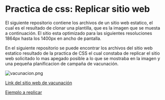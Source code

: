 # Practica de css: Replicar sitio web

El siguiente repositorio contiene los archivos de un sitio web estatico, el cual es el resultado de clonar una plantilla, que es la imagen que se muesta a continuación. El sitio esta optimizado para las siguientes resoluciones 1864px hasta los 1400px en ancho de pantalla.

En el siguiente repositorio se puede encontrar los archivos del sitio web estatico resultado de la practica de CSS el cual constaba de replicar el sitio web solicitado lo mas apegado posible a lo que se mostraba en la imagen y una pequeña planificacion de campaña de vacunación.



![vacunacion.png](img/Vacunación.jpg)



[Link del sitio web de vacunación](https://feralram.github.io)

[Ejemplo a replicar](https://github.com/LaunchX-InnovaccionVirtual/FrontEnd-Mision/blob/main/03%20-%20CSS/practica/landingVacunación.png)
